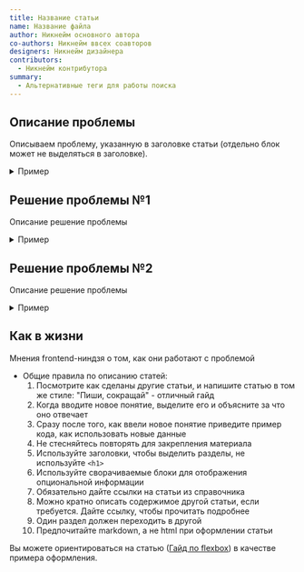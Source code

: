 ```yaml
---
title: Название статьи
name: Название файла
author: Никнейм основного автора
co-authors: Никнейм ввсех соавторов
designers: Никнейм дизайнера
contributors:
  - Никнейм контрибутора
summary:
  - Альтернативные теги для работы поиска
---
```


## Описание проблемы

Описываем проблему, указанную в заголовке статьи (отдельно блок может не выделяться в заголовке).

<details>
  <summary>Пример</summary>
  Если вы пишете много кода, то однажды обнаружите, что вы постоянно делаете одно и то же. Те же самые куски переписываются, тратят время. Если работаете в команде, то работа вашего коллеги может вызвать неудобные зависимости.

Чтобы этого избежать, стоит определить общие правила и их придерживаться.

</details>

## Решение проблемы №1

Описание решение проблемы

<details>
  <summary>Пример</summary>

Чтобы положить один блок в другой, надо представить дочерний блок как элемент блока родительского.

Посмотрим на код на примере полки на книге.

```html
<div class="shelf">
  <div class="shelf__book book"></div>
</div>
```

</details>

## Решение проблемы №2

Описание решение проблемы

<details>
  <summary>Пример</summary>

    Внутри всё это дело подключается через `@import url();`, поэтому файл index.css выглядел бы так:

    ```css
    @import url(../../blocks/shelf.css);
    @import url(../../blocks/book.css);

    /* тут можно указать какие-то глобальные стили, но по правилам БЭМ. Например, задать шрифт странице */
    ```

</details>

## Как в жизни

Мнения frontend-ниндзя о том, как они работают с проблемой

- Общие правила по описанию статей:
  1. Посмотрите как сделаны другие статьи, и напишите статью в том же стиле: "Пиши, сокращай" - отличный гайд
  2. Когда вводите новое понятие, выделите его и объясните за что оно отвечает
  3. Сразу после того, как ввели новое понятие приведите пример кода, как использовать новые данные
  4. Не стесняйтесь повторять для закрепления материала
  5. Используйте заголовки, чтобы выделить разделы, не используйте `<h1>`
  6. Используйте сворачиваемые блоки для отображения опциональной информации
  7. Обязательно дайте ссылки на статьи из справочника
  8. Можно кратно описать содержимое другой статьи, если требуется. Дайте ссылку, чтобы прочитать подробнее
  9. Один раздел должен переходить в другой
  10. Предпочитайте markdown, а не html при оформлении статьи

Вы можете ориентироваться на статью ([Гайд по flexbox](https://github.com/Y-Doka/y-doka.site/blob/master/src/posts/css/long/flexbox-guide.md)) в качестве примера оформления.
